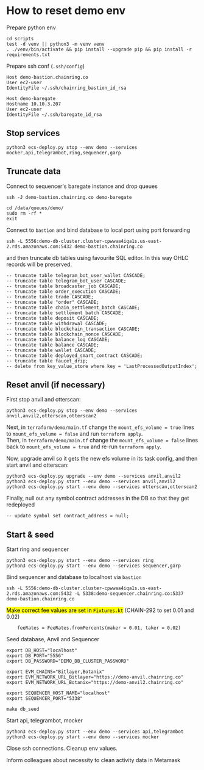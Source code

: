 # How to reset demo env

Prepare python env
```
cd scripts
test -d venv || python3 -m venv venv
. ./venv/bin/activate && pip install --upgrade pip && pip install -r requirements.txt
```

Prepare ssh conf (`.ssh/config`)
```
Host demo-bastion.chainring.co
User ec2-user
IdentityFile ~/.ssh/chainring_bastion_id_rsa

Host demo-baregate
Hostname 10.10.3.207
User ec2-user
IdentityFile ~/.ssh/baregate_id_rsa
```

## Stop services
```
python3 ecs-deploy.py stop --env demo --services mocker,api,telegrambot,ring,sequencer,garp
```

## Truncate data
Connect to sequencer's baregate instance and drop queues
```
ssh -J demo-bastion.chainring.co demo-baregate

cd /data/queues/demo/
sudo rm -rf *
exit
```

Connect to `bastion` and bind database to local port using port forwarding
```
ssh -L 5556:demo-db-cluster.cluster-cpwwaa4iqa1s.us-east-2.rds.amazonaws.com:5432 demo-bastion.chainring.co
```

and then truncate db tables using favourite SQL editor. In this way OHLC records will be preserved.
```
-- truncate table telegram_bot_user_wallet CASCADE;
-- truncate table telegram_bot_user CASCADE;
-- truncate table broadcaster_job CASCADE;
-- truncate table order_execution CASCADE;
-- truncate table trade CASCADE;
-- truncate table "order" CASCADE;
-- truncate table chain_settlement_batch CASCADE;
-- truncate table settlement_batch CASCADE;
-- truncate table deposit CASCADE;
-- truncate table withdrawal CASCADE;
-- truncate table blockchain_transaction CASCADE;
-- truncate table blockchain_nonce CASCADE;
-- truncate table balance_log CASCADE;
-- truncate table balance CASCADE;
-- truncate table wallet CASCADE;
-- truncate table deployed_smart_contract CASCADE;
-- truncate table faucet_drip;
-- delete from key_value_store where key = 'LastProcessedOutputIndex';
```

## Reset anvil (if necessary)

First stop anvil and otterscan:
```
python3 ecs-deploy.py stop --env demo --services anvil,anvil2,otterscan,otterscan2
```

Next, in `terraform/demo/main.tf` change the `mount_efs_volume = true` lines to `mount_efs_volume = false` and run `terraform apply`.  
Then, in `terraform/demo/main.tf` change the `mount_efs_volume = false` lines back to `mount_efs_volume = true` and re-run `terraform apply`.

Now, upgrade anvil so it gets the new efs volume in its task config, and then start anvil and otterscan:

```
python3 ecs-deploy.py upgrade --env demo --services anvil,anvil2
python3 ecs-deploy.py start --env demo --services anvil,anvil2
python3 ecs-deploy.py start --env demo --services otterscan,otterscan2
```

Finally, null out any symbol contract addresses in the DB so that they get redeployed
```
-- update symbol set contract_address = null;
```

## Start & seed
Start ring and sequencer
```
python3 ecs-deploy.py start --env demo --services ring
python3 ecs-deploy.py start --env demo --services sequencer,garp
```

Bind sequencer and database to localhost via `bastion`
```
ssh -L 5556:demo-db-cluster.cluster-cpwwaa4iqa1s.us-east-2.rds.amazonaws.com:5432 -L 5338:demo-sequencer.chainring.co:5337 demo-bastion.chainring.co
```

<mark>Make correct fee values are set in `Fixtures.kt`</mark> (CHAIN-292 to set 0.01 and 0.02)
```
    feeRates = FeeRates.fromPercents(maker = 0.01, taker = 0.02)
```

Seed database, Anvil and Sequencer 
```
export DB_HOST="localhost"
export DB_PORT="5556"
export DB_PASSWORD="DEMO_DB_CLUSTER_PASSWORD"

export EVM_CHAINS="Bitlayer,Botanix"
export EVM_NETWORK_URL_Bitlayer="https://demo-anvil.chainring.co"
export EVM_NETWORK_URL_Botanix="https://demo-anvil2.chainring.co"

export SEQUENCER_HOST_NAME="localhost"
export SEQUENCER_PORT="5338"

make db_seed
```

Start api, telegrambot, mocker
```
python3 ecs-deploy.py start --env demo --services api,telegrambot
python3 ecs-deploy.py start --env demo --services mocker
```

Close ssh connections. Cleanup env values.

Inform colleagues about necessity to clean activity data in Metamask
